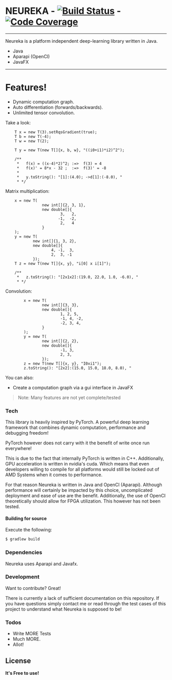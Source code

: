 # NEUREKA - [![Build Status](https://travis-ci.com/Gleethos/neureka.svg?branch=master)](https://travis-ci.org/gleethos/neureka) - [![Code Coverage](https://img.shields.io/codecov/c/github/pvorb/property-providers/develop.svg)](https://codecov.io/github/pvorb/property-providers?branch=develop)

---

Neureka is a platform independent deep-learning library written in Java. 

  - Java
  - Aparapi (OpenCl)
  - JavaFX
  
---  

# Features!

  - Dynamic computation graph.
  - Auto differentiation (forwards/backwards).
  - Unlimited tensor convolution.

Take a look:
```
    T x = new T(3).setRqsGradient(true);
    T b = new T(-4);
    T w = new T(2);
        
    T y = new T(new T[]{x, b, w}, "((i0+i1)*i2)^2");
    
    /**
     *   f(x) = ((x-4)*2)^2; :=>  f(3) = 4
     *   f(x)' = 8*x - 32 ;  :=>  f(3)' = -8
     *   
     *   y.toString(): "[1]:(4.0); ->d[1]:(-8.0), "    
     * */
```
Matrix multiplication:
```
    x = new T(
                new int[]{2, 3, 1},
                new double[]{
                        3,   2,
                       -1,  -2,
                        2,   4
                }
    );
    y = new T(
            new int[]{1, 3, 2},
            new double[]{
                    4, -1,  3,
                    2,  3, -1
            });
    T z = new T(new T[]{x, y}, "i[0] x i[1]");
    
    /**
     *   z.toString(): "[2x1x2]:(19.0, 22.0, 1.0, -6.0), "    
     * */
```
Convolution:
```
        x = new T(
                new int[]{3, 3},
                new double[]{
                        1, 2, 5,
                        -1, 4, -2,
                        -2, 3, 4,
                }
        );
        y = new T(
                new int[]{2, 2},
                new double[]{
                        -1, 3,
                        2, 3,
                });
        z = new T(new T[]{x, y}, "I0xi1");
        z.toString(): "[2x2]:(15.0, 15.0, 18.0, 8.0), "
```


You can also:
  - Create a computation graph via a gui interface in JavaFX

> Note:
> Many features are not yet complete/tested 
>

### Tech

This library is heavily inspired by PyTorch.
A powerful deep learning framework that combines
dynamic computation, performance and debugging freedom!

PyTorch however does not carry with it the benefit of write once run everywhere! 

This is due to the fact that internally PyTorch is written
in C++. Additionally, GPU acceleration is written in nvidia's cuda. 
Which means that even developers willing to compile for all platforms
would still be locked out of AMD Systems when it comes to performance.

For that reason Neureka is written in Java and OpenCl (Aparapi).
Although performance will certainly be impacted by this choice,
uncomplicated deployment and ease of use are the benefit.
Additionally, the use of OpenCl theoretically should allow for
FPGA utilization. This however has not been tested.

#### Building for source
Execute the following:
```sh
$ gradlew build
```

### Dependencies

Neureka uses Aparapi and Javafx.


### Development

Want to contribute? Great!

There is currently a lack of sufficient documentation on this repository.
If you have questions simply contact me or read through the test cases 
of this project to understand what Neureka is supposed to be!


### Todos

 - Write MORE Tests
 - Much MORE.
 - Allot!

License
----

**It's Free to use!**

